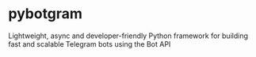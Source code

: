 # pybotgram
Lightweight, async and developer-friendly Python framework for building fast and scalable Telegram bots using the Bot API
